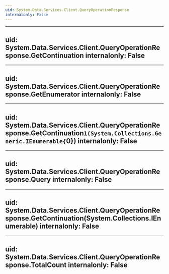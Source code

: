 ```yaml
---
uid: System.Data.Services.Client.QueryOperationResponse
internalonly: False
---
```


---
uid: System.Data.Services.Client.QueryOperationResponse.GetContinuation
internalonly: False
---

---
uid: System.Data.Services.Client.QueryOperationResponse.GetEnumerator
internalonly: False
---

---
uid: System.Data.Services.Client.QueryOperationResponse.GetContinuation``1(System.Collections.Generic.IEnumerable{``0})
internalonly: False
---

---
uid: System.Data.Services.Client.QueryOperationResponse.Query
internalonly: False
---

---
uid: System.Data.Services.Client.QueryOperationResponse.GetContinuation(System.Collections.IEnumerable)
internalonly: False
---

---
uid: System.Data.Services.Client.QueryOperationResponse.TotalCount
internalonly: False
---
